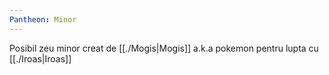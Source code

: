 ```yaml
---
Pantheon: Minor
---
```



Posibil zeu minor creat de [[./Mogis|Mogis]] a.k.a pokemon pentru lupta cu [[./Iroas|Iroas]]